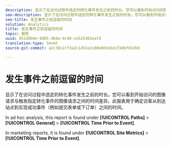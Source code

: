 ```yaml
---
description: 显示了在访问过程中选定的转化事件发生之前的时长。您可以看到开始访问的图像请求与触发指定转化事件的图像请求之间的时间差异。此报表用于确定访客从到达站点到实现成功事件（例如提交表单或下订单）之间的时间。
seo-description: 显示了在访问过程中选定的转化事件发生之前的时长。您可以看到开始访问的图像请求与触发指定转化事件的图像请求之间的时间差异。此报表用于确定访客从到达站点到实现成功事件（例如提交表单或下订单）之间的时间。
seo-title: 发生事件之前逗留的时间
solution: Analytics
title: 发生事件之前逗留的时间
topic: 报告
uuid: 851d9b6e-9d85-464a-9c40-ce525365ea7d
translation-type: tm+mt
source-git-commit: a2c38c2cf3a2c1451e2c60e003ebe1fa9bfd145d

---
```



# 发生事件之前逗留的时间

显示了在访问过程中选定的转化事件发生之前的时长。您可以看到开始访问的图像请求与触发指定转化事件的图像请求之间的时间差异。此报表用于确定访客从到达站点到实现成功事件（例如提交表单或下订单）之间的时间。

In ad hoc analysis, this report is found under **[!UICONTROL Paths]** &gt; **[!UICONTROL General]** &gt; **[!UICONTROL Time Prior to Event]**.

In marketing reports, it is found under **[!UICONTROL Site Metrics]** &gt; **[!UICONTROL Time Prior to Event]**.
